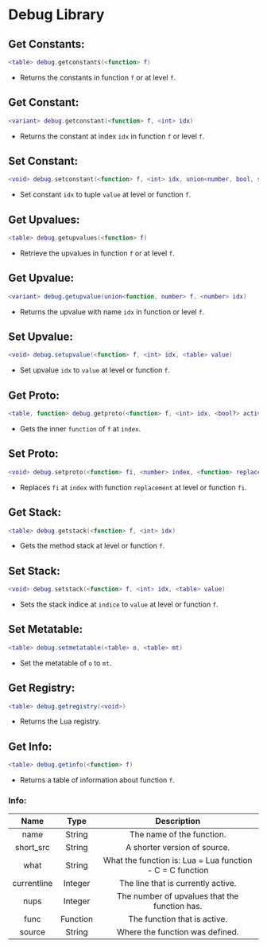 # Debug Library

## Get Constants:
```lua
<table> debug.getconstants(<function> f)
```
- Returns the constants in function `f` or at level `f`.

## Get Constant:
```lua
<variant> debug.getconstant(<function> f, <int> idx)
```
- Returns the constant at index `idx` in function `f` or level `f`. 

## Set Constant:
```lua
<void> debug.setconstant(<function> f, <int> idx, union<number, bool, string> value)
```
- Set constant `idx` to tuple `value` at level or function `f`.

## Get Upvalues:
```lua
<table> debug.getupvalues(<function> f)
```
- Retrieve the upvalues in function `f` or at level `f`.

## Get Upvalue:
```lua
<variant> debug.getupvalue(union<function, number> f, <number> idx)
```
- Returns the upvalue with name `idx` in function or level `f`.

## Set Upvalue:
```lua
<void> debug.setupvalue(<function> f, <int> idx, <table> value)
```
- Set upvalue `idx` to `value` at level or function `f`.

## Get Proto:
```lua
<table, function> debug.getproto(<function> f, <int> idx, <bool?> activated)
```
- Gets the inner `function` of `f` at `index`.

## Set Proto:
```lua
<void> debug.setproto(<function> fi, <number> index, <function> replacement)
```
- Replaces `fi` at `index` with function `replacement` at level or function `fi`.

## Get Stack:
```lua
<table> debug.getstack(<function> f, <int> idx)
```
- Gets the method stack at level or function `f`.

## Set Stack:
```lua
<void> debug.setstack(<function> f, <int> idx, <table> value)
```
- Sets the stack indice at `indice` to `value` at level or function `f`.

## Set Metatable:
```lua
<table> debug.setmetatable(<table> o, <table> mt)  
```
- Set the metatable of `o` to `mt`.

## Get Registry:
```lua
<table> debug.getregistry(<void>)
```
- Returns the Lua registry.

## Get Info:
```lua
<table> debug.getinfo(<function> f)
```
- Returns a table of information about function `f`.

### Info:
| Name | Type | Description |
| :----: | :----: | :----: |
| name | String | The name of the function. |
| short_src | String | A shorter version of source. |
| what | String | What the function is: Lua = Lua function - C = C function
| currentline | Integer | The line that is currently active. |
| nups | Integer | The number of upvalues that the function has. |
| func | Function | The function that is active. |
| source | String | Where the function was defined. |